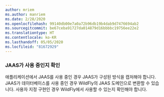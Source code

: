 ```yaml
---
author: mriem
ms.author: manriem
ms.date: 2/28/2020
ms.openlocfilehash: 99140db00e7a0a72b96db19b4dab9d7476694ab2
ms.sourcegitcommit: be67ceba91727da014879d16bbbbc19756ee22e2
ms.translationtype: HT
ms.contentlocale: ko-KR
ms.lasthandoff: 05/05/2020
ms.locfileid: "81672929"
---
```

### <a name="determine-whether-jaas-is-in-use"></a>JAAS가 사용 중인지 확인

애플리케이션에서 JAAS를 사용 중인 경우 JAAS가 구성된 방식을 캡처해야 합니다. JAAS가 데이터베이스를 사용 중인 경우 WildFly의 JAAS 도메인으로 변환할 수 있습니다. 사용자 지정 구현인 경우 WildFly에서 사용할 수 있는지 확인해야 합니다.
